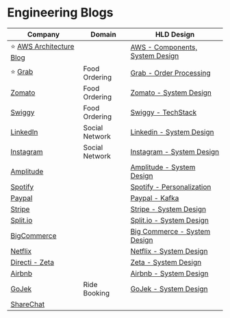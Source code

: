 # Engineering Blogs

| Company                                                                    | Domain         | HLD Design                                                                                                      |
|----------------------------------------------------------------------------|----------------|-----------------------------------------------------------------------------------------------------------------|
| :star: [AWS Architecture Blog](https://aws.amazon.com/blogs/architecture/) |                | [AWS - Components, System Design](2_AWSServices/Readme.md)                                                |
| :star: [Grab](https://engineering.grab.com/)                               | Food Ordering  | [Grab - Order Processing](1_TechStacksRealApps/GrabTechStack/Readme.md)       |
| [Zomato](https://blog.zomato.com/author/engineering)                       | Food Ordering  | [Zomato - System Design](0_HLDUseCasesProblems/FoodOrderingZomatoSwiggy/Readme.md)                      |
| [Swiggy](https://bytes.swiggy.com/)                                        | Food Ordering  | [Swiggy - TechStack](1_TechStacksRealApps/SwiggyTechStack.md)                 |
| [LinkedIn](https://engineering.linkedin.com/)                              | Social Network | [Linkedin - System Design](1_TechStacksRealApps/LinkedInTechStack.md)   |
| [Instagram](https://medium.com/@InstagramEng)                              | Social Network | [Instagram - System Design](1_TechStacksRealApps/InstagramTechStack.md) |
| [Amplitude](https://amplitude.com/blog)                                    |                | [Amplitude - System Design](1_TechStacksRealApps/AmplitudeSystemDesign/Readme.md)                            |
| [Spotify](https://engineering.atspotify.com/)                              |                | [Spotify - Personalization](1_TechStacksRealApps/PersonalizationSpotify/Readme.md)                           |
| [Paypal](https://medium.com/paypal-tech)                                   |                | [Paypal - Kafka](1_TechStacksRealApps/PayPalTechStack.md)                                          |
| [Stripe](https://stripe.com/blog/engineering)                              |                | [Stripe - System Design](1_TechStacksRealApps/StripeTechStack.md)                                  |
| [Split.io](https://www.split.io/blog)                                      |                | [Split.io - System Design](1_TechStacksRealApps/SplitIOTechStack.md)                                 |
| [BigCommerce](https://www.bigeng.io/)                                      |                | [Big Commerce - System Design](1_TechStacksRealApps/BigCommerce/Readme.md)                                   |
| [Netflix](https://netflixtechblog.com/)                                    |                | [Netflix - System Design](1_TechStacksRealApps/NetflixTechStack.md)                                |
| [Directi - Zeta](https://engineering.zeta.tech)                            |                | [Zeta - System Design](1_TechStacksRealApps/DirectITechStack.md)                                      |
| [Airbnb](https://medium.com/airbnb-engineering)                            |                | [Airbnb - System Design](1_TechStacksRealApps/AirbnbSystemDesign/Readme.md)                                  |
| [GoJek](https://www.gojek.io/blog)                                         | Ride Booking   | [GoJek - System Design](1_TechStacksRealApps/GoJekTechStack.md)                                   |
| [ShareChat](https://sharechat.com/team/engineering)                        |                |                                                                                                                 |